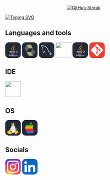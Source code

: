 
<p align="center">
<a href="https://git.io/streak-stats"><img src="https://streak-stats.demolab.com?user=qreqit&theme=shadow-orange&exclude_days=Mon%2CTue%2CWed%2CThu%2CFri%2CSat" alt="GitHub Streak" /></a>
</p>

[![Typing SVG](https://readme-typing-svg.herokuapp.com/?font=Fira+Code&duration=2500&pause=400&color=%23FF6600&multiline=true&repeat=false&width=835&height=100&lines=Welcome+to+my+account!<3+I'm+a+beginner+Java+developer.;I+enjoy+working+with+databases+and+learning+new+things.;I+study+at+Mate+Academy+and+Precarpathian+National+University.
)](https://git.io/typing-svg)





## Languages and tools 
<div>
    <img src="Java-Dark.svg" width="50" height="50">
    <img src="Hibernate-Dark.svg" width="50" height="50">
    <img src="MySQL-Dark.svg" width="50" height="50">
    <img src="(https://user-images.githubusercontent.com/25181517/117533873-484d4480-afef-11eb-9fad-67c8605e3592.png)" width="50" height="50">
    <img src="Java-Dark.svg" width="50" height="50">
    <img src="Git.svg" width="50" height="50">

</div>

## IDE 
<div>
    <img src="https://user-images.githubusercontent.com/25181517/192108890-200809d1-439c-4e23-90d3-b090cf9a4eea.png" width="50" height="50">
</div>

## OS 
<div>
    <img src="Linux-Dark.svg" width="50" height="50">
    <img src="Apple-Dark.svg" width="50" height="50">
    

## Socials 
<div>
    <a href="https://www.instagram.com/greqit/"><img src="Instagram.svg" alt="Instagram" width="50" height="50"></a>
    <a href="https://www.linkedin.com/in/%D1%96%D0%B2%D0%B0%D0%BD-%D0%BF%D1%80%D0%B8%D1%81%D1%82%D0%B0%D1%8F-7099a22b1/"><img src="LinkedIn.svg" alt="LinkedIn" width="50" height="50"></a>
</div>

